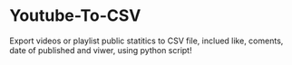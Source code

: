 # Youtube-To-CSV
Export videos or playlist public statitics to CSV file, inclued like, coments, date of published and viwer, using python script!
